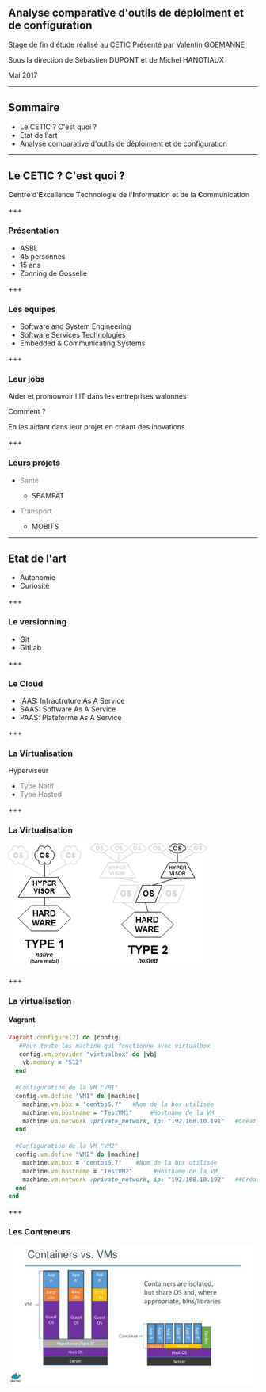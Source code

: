 
## Analyse comparative d'outils de déploiment et de configuration 
Stage de fin d'étude réalisé au CETIC
Présenté par Valentin GOEMANNE

Sous la direction de Sébastien DUPONT et de Michel HANOTIAUX

Mai 2017

---
## Sommaire
 - <span class ="fragment">Le CETIC ? C'est quoi ?</span>  
 - <span class ="fragment">Etat de l'art</span>
 - <span class ="fragment"> Analyse comparative d'outils de déploiment et de configuration </span> 

---

## Le CETIC ? C'est quoi ?
<strong class="fragment">C</strong>entre d'<strong class="fragment">E</strong>xcellence <strong class="fragment">T</strong>echnologie de l'<strong class="fragment">I</strong>nformation et de la <strong class="fragment">C</strong>ommunication 

+++
### Présentation
- <span class="fragment">ASBL</span>
- <span class="fragment">45 personnes</span>
- <span class="fragment">15 ans</span>
- <span class="fragment">Zonning de Gosselie</span>

+++
### Les equipes
- <span class="fragment">Software and System Engineering</span>
- <span class="fragment">Software Services Technologies</span>
- <span class="fragment">Embedded & Communicating Systems</span>

+++
### Leur jobs 
Aider et promouvoir l'IT dans les entreprises walonnes

<span class="fragment">Comment ? </span> 

<span class="fragment">En les aidant dans leur projet en créant des inovations</span>

+++
### Leurs projets 

- <span style="color:grey">Santé</span>
    - <span class="fragment">SEAMPAT</span>

- <span style="color:grey">Transport</span>
    - <span class="fragment">MOBITS</span>


---
## Etat de l'art
- <span class="fragment">Autonomie</span>
- <span class="fragment">Curiosité</span>

+++
### Le versionning 

- <span class="fragment">Git </span>
- <span class="fragment">GitLab</span>

+++
### Le Cloud

- <span class="fragment">IAAS: Infractruture As A Service</span>
- <span class="fragment">SAAS: Software As A Service</span>
- <span class="fragment">PAAS: Plateforme As A Service</span>

+++

### La Virtualisation 

Hyperviseur
- <span class="fragment" style="color:grey">Type Natif</span>
- <span class="fragment" style="color:grey">Type Hosted</span>

    

+++

### La Virtualisation 

![Logo](Hyperviseurwiki.png)

+++

### La virtualisation 

#### Vagrant 


```ruby
Vagrant.configure(2) do |config|
   #Pour toute les machine qui fonctionne avec virtualbox
   config.vm.provider "virtualbox" do |vb|
    vb.memory = "512" 
  end

  #Configuration de la VM "VM1"
  config.vm.define "VM1" do |machine|
    machine.vm.box = "centos6.7"   #Nom de la box utilisée
    machine.vm.hostname = "TestVM1"     #Hostname de la VM
    machine.vm.network :private_network, ip: "192.168.10.191"   #Création d'un réseau privé avec l'ip mentionné 
  end

  #Configuration de la VM "VM2"
  config.vm.define "VM2" do |machine|
    machine.vm.box = "centos6.7"    #Nom de la box utilisée
    machine.vm.hostname = "TestVM2"      #Hostname de la VM
    machine.vm.network :private_network, ip: "192.168.10.192"   ##Création d'un réseau privé avec l'ip mentionné
  end
end
```
+++

### Les Conteneurs 

![Logo](CaptureDocker1.png)

